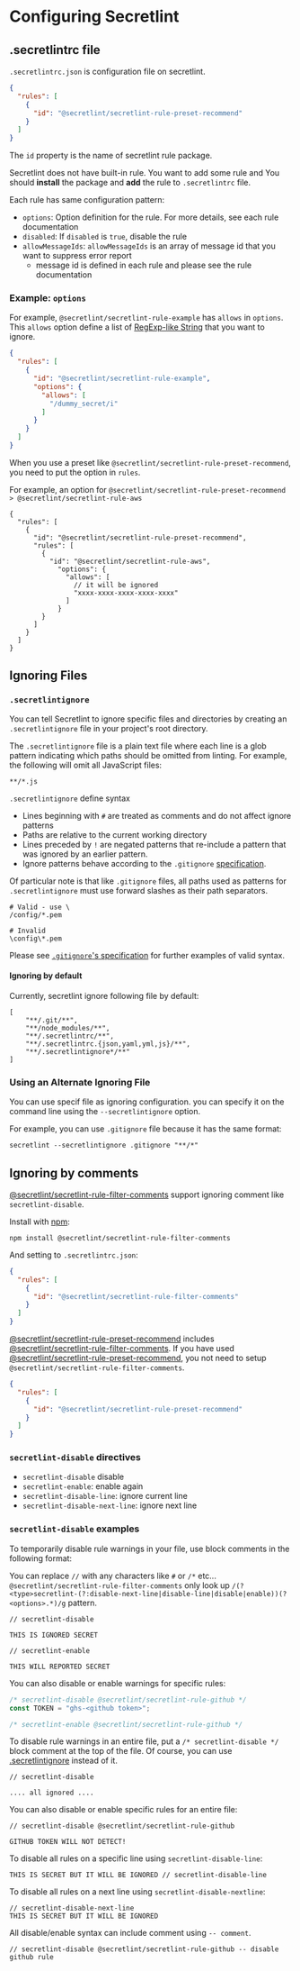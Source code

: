 # Configuring Secretlint

## .secretlintrc file

`.secretlintrc.json` is configuration file on secretlint.

```json
{
  "rules": [
    {
      "id": "@secretlint/secretlint-rule-preset-recommend"
    }
  ]
}
```

The `id` property is the name of secretlint rule package.

Secretlint does not have built-in rule.
You want to add some rule and You should **install** the package and **add** the rule to `.secretlintrc` file.

Each rule has same configuration pattern:

- `options`: Option definition for the rule. For more details, see each rule documentation
- `disabled`: If `disabled` is `true`, disable the rule
- `allowMessageIds`: `allowMessageIds` is an array of message id that you want to suppress error report
    - message id is defined in each rule and please see the rule documentation

### Example: `options`

For example, `@secretlint/secretlint-rule-example` has `allows` in `options`.
This `allows` option define a list of [RegExp-like String](https://github.com/textlint/regexp-string-matcher#regexp-like-string) that you want to ignore.

```json
{
  "rules": [
    {
      "id": "@secretlint/secretlint-rule-example",
      "options": {
        "allows": [
          "/dummy_secret/i"
        ]
      }
    }
  ]
}
```

When you use a preset like `@secretlint/secretlint-rule-preset-recommend`, you need to put the option in `rules`.

For example, an option for `@secretlint/secretlint-rule-preset-recommend > @secretlint/secretlint-rule-aws`

```json5
{
  "rules": [
    {
      "id": "@secretlint/secretlint-rule-preset-recommend",
      "rules": [
        {
          "id": "@secretlint/secretlint-rule-aws",
            "options": {
              "allows": [
	            // it will be ignored
                "xxxx-xxxx-xxxx-xxxx-xxxx"
              ]
            }
        }
      ]
    }
  ]
}
```

## Ignoring Files

### `.secretlintignore`

You can tell Secretlint to ignore specific files and directories by creating an `.secretlintignore` file in your project's root directory. 

The `.secretlintignore` file is a plain text file where each line is a glob pattern indicating which paths should be omitted from linting. For example, the following will omit all JavaScript files:

```text
**/*.js
```

`.secretlintignore` define syntax

- Lines beginning with `#` are treated as comments and do not affect ignore patterns
- Paths are relative to the current working directory
- Lines preceded by `!` are negated patterns that re-include a pattern that was ignored by an earlier pattern.
- Ignore patterns behave according to the `.gitignore` [specification](https://git-scm.com/docs/gitignore).

Of particular note is that like `.gitignore` files, all paths used as patterns for `.secretlintignore` must use forward slashes as their path separators.

```text
# Valid - use \
/config/*.pem

# Invalid
\config\*.pem
```

Please see [`.gitignore`'s specification](https://git-scm.com/docs/gitignor) for further examples of valid syntax.

#### Ignoring by default

Currently, secretlint ignore following file by default:

```
[
    "**/.git/**",
    "**/node_modules/**",
    "**/.secretlintrc/**",
    "**/.secretlintrc.{json,yaml,yml,js}/**",
    "**/.secretlintignore*/**"
]
```

### Using an Alternate Ignoring File

You can use specif file as ignoring configuration.
you can specify it on the command line using the `--secretlintignore` option. 

For example, you can use `.gitignore` file because it has the same format:

    secretlint --secretlintignore .gitignore "**/*"

## Ignoring by comments

[@secretlint/secretlint-rule-filter-comments](https://www.npmjs.com/package/@secretlint/secretlint-rule-filter-comments) support ignoring comment like `secretlint-disable`.

Install with [npm](https://www.npmjs.com/):

    npm install @secretlint/secretlint-rule-filter-comments

And setting to `.secretlintrc.json`:

```json
{
  "rules": [
    {
      "id": "@secretlint/secretlint-rule-filter-comments"
    }
  ]
}
```

[@secretlint/secretlint-rule-preset-recommend](https://www.npmjs.com/package/@secretlint/secretlint-rule-preset-recommend) includes [@secretlint/secretlint-rule-filter-comments](https://www.npmjs.com/package/@secretlint/secretlint-rule-filter-comments).
If you have used [@secretlint/secretlint-rule-preset-recommend](./packages/@secretlint/secretlint-rule-preset-recommend), you not need to setup `@secretlint/secretlint-rule-filter-comments`.

```json
{
  "rules": [
    {
      "id": "@secretlint/secretlint-rule-preset-recommend"
    }
  ]
}
```

### `secretlint-disable` directives

- `secretlint-disable` disable
- `secretlint-enable`: enable again
- `secretlint-disable-line`: ignore current line
- `secretlint-disable-next-line`: ignore next line

###  `secretlint-disable` examples

To temporarily disable rule warnings in your file, use block comments in the following format:

You can replace `//` with any characters like `#` or `/*` etc...
`@secretlint/secretlint-rule-filter-comments` only look up `/(?<type>secretlint-(?:disable-next-line|disable-line|disable|enable))(?<options>.*)/g` pattern.

```
// secretlint-disable

THIS IS IGNORED SECRET

// secretlint-enable

THIS WILL REPORTED SECRET
```

You can also disable or enable warnings for specific rules:

```js
/* secretlint-disable @secretlint/secretlint-rule-github */
const TOKEN = "ghs-<github token>";

/* secretlint-enable @secretlint/secretlint-rule-github */
```

To disable rule warnings in an entire file, put a `/* secretlint-disable */` block comment at the top of the file.
Of course, you can use [.secretlintignore](https://github.com/secretlint/secretlint/blob/master/docs/configuration.md#secretlintignore) instead of it.

```
// secretlint-disable

.... all ignored ....
```

You can also disable or enable specific rules for an entire file:

```
// secretlint-disable @secretlint/secretlint-rule-github

GITHUB TOKEN WILL NOT DETECT!
```

To disable all rules on a specific line using `secretlint-disable-line`:

```
THIS IS SECRET BUT IT WILL BE IGNORED // secretlint-disable-line
```

To disable all rules on a next line using `secretlint-disable-nextline`:

```
// secretlint-disable-next-line
THIS IS SECRET BUT IT WILL BE IGNORED
```

All disable/enable syntax can include comment using `-- comment`.

```
// secretlint-disable @secretlint/secretlint-rule-github -- disable github rule
```
